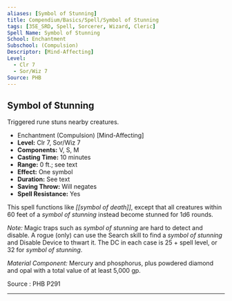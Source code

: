 ```yaml
---
aliases: [Symbol of Stunning]
title: Compendium/Basics/Spell/Symbol of Stunning
tags: [35E_SRD, Spell, Sorcerer, Wizard, Cleric]
Spell Name: Symbol of Stunning
School: Enchantment
Subschool: (Compulsion)
Descriptor: [Mind-Affecting]
Level:
  - Clr 7
  - Sor/Wiz 7
Source: PHB
---
```



## Symbol of Stunning

Triggered rune stuns nearby creatures.

*   Enchantment (Compulsion) [Mind-Affecting]
*   **Level:** Clr 7, Sor/Wiz 7
*   **Components:** V, S, M
*   **Casting Time:** 10 minutes
*   **Range:** 0 ft.; see text
*   **Effect:** One symbol
*   **Duration:** See text
*   **Saving Throw:** Will negates
*   **Spell Resistance:** Yes

This spell functions like <i>[[symbol of death]]</i>, except that all creatures within 60 feet of a <i>symbol of stunning</i> instead become stunned for 1d6 rounds.

<i>Note:</i> Magic traps such as <i>symbol of stunning</i> are hard to detect and disable. A rogue (only) can use the Search skill to find a <i>symbol of stunning</i> and Disable Device to thwart it. The DC in each case is 25 + spell level, or 32 for <i>symbol of stunning</i>.

<i>Material Component:</i> Mercury and phosphorus, plus powdered diamond and opal with a total value of at least 5,000 gp.

Source : PHB P291

---
